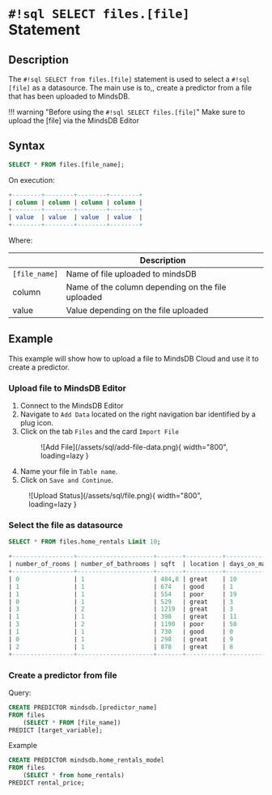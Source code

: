# `#!sql SELECT files.[file]` Statement

## Description

The `#!sql SELECT from files.[file]` statement is used to select a `#!sql [file]` as a datasource. The main use is to,, create a predictor from a file that has been uploaded to MindsDB.

!!! warning "Before using the `#!sql SELECT files.[file]`"
    Make sure to upload the [file] via the MindsDB Editor

## Syntax

```sql
SELECT * FROM files.[file_name];
```

On execution:

```sql
+--------+--------+--------+--------+
| column | column | column | column |
+--------+--------+--------+--------+
| value  | value  | value  | value  |
+--------+--------+--------+--------+
```

Where:

|               | Description                                       |
| ------------- | ------------------------------------------------- |
| `[file_name]` | Name of file uploaded to mindsDB                  |
| column        | Name of the column depending on the file uploaded |
| value         | Value depending on the file uploaded              |

## Example

This example will show how to upload a file to MindsDB Cloud and use it to create a predictor.

### Upload file to MindsDB Editor

1. Connect to the MindsDB Editor 
2. Navigate to `Add Data` located on the right navigation bar identified by a plug icon.
3. Click on the tab `Files` and the card `Import File`
    <figure markdown> 
        ![Add File](/assets/sql/add-file-data.png){ width="800", loading=lazy  }
        <figcaption></figcaption>
    </figure>
4. Name your file in `Table name`.
5. Click on `Save and Continue`.

<figure markdown> 
    ![Upload Status](/assets/sql/file.png){ width="800", loading=lazy  }
    <figcaption></figcaption>
</figure>


### Select the file as datasource

```sql
SELECT * FROM files.home_rentals Limit 10;
```

```sql
+-----------------+---------------------+-------+----------+----------------+---------------+--------------+--------------+
| number_of_rooms | number_of_bathrooms | sqft  | location | days_on_market | initial_price | neighborhood | rental_price |
+-----------------+---------------------+-------+----------+----------------+---------------+--------------+--------------+
| 0               | 1                   | 484,8 | great    | 10             | 2271          | south_side   | 2271         |
| 1               | 1                   | 674   | good     | 1              | 2167          | downtown     | 2167         |
| 1               | 1                   | 554   | poor     | 19             | 1883          | westbrae     | 1883         |
| 0               | 1                   | 529   | great    | 3              | 2431          | south_side   | 2431         |
| 3               | 2                   | 1219  | great    | 3              | 5510          | south_side   | 5510         |
| 1               | 1                   | 398   | great    | 11             | 2272          | south_side   | 2272         |
| 3               | 2                   | 1190  | poor     | 58             | 4463          | westbrae     | 4123.812     |
| 1               | 1                   | 730   | good     | 0              | 2224          | downtown     | 2224         |
| 0               | 1                   | 298   | great    | 9              | 2104          | south_side   | 2104         |
| 2               | 1                   | 878   | great    | 8              | 3861          | south_side   | 3861         |
+-----------------+---------------------+-------+----------+----------------+---------------+--------------+--------------+
```

### Create a predictor from file

Query:

```sql
CREATE PREDICTOR mindsdb.[predictor_name]
FROM files 
    (SELECT * FROM [file_name])
PREDICT [target_variable];
```

Example

```sql
CREATE PREDICTOR mindsdb.home_rentals_model
FROM files
    (SELECT * from home_rentals)
PREDICT rental_price;
```
